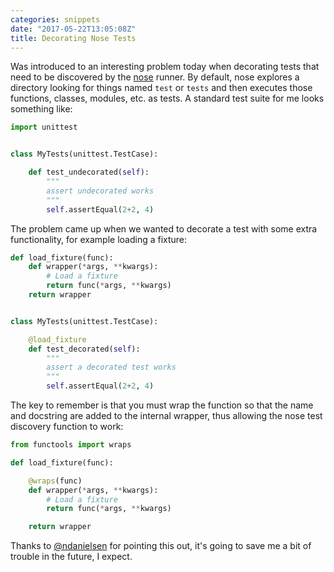 ```yaml
---
categories: snippets
date: "2017-05-22T13:05:08Z"
title: Decorating Nose Tests
---
```


Was introduced to an interesting problem today when decorating tests that need to be discovered by the [nose](https://pypi.python.org/pypi/nose/1.3.7) runner. By default, nose explores a directory looking for things named `test` or `tests` and then executes those functions, classes, modules, etc. as tests. A standard test suite for me looks something like:

```python
import unittest


class MyTests(unittest.TestCase):

    def test_undecorated(self):
        """
        assert undecorated works
        """
        self.assertEqual(2+2, 4)
```

The problem came up when we wanted to decorate a test with some extra functionality, for example loading a fixture:

```python
def load_fixture(func):
    def wrapper(*args, **kwargs):
        # Load a fixture
        return func(*args, **kwargs)
    return wrapper


class MyTests(unittest.TestCase):

    @load_fixture
    def test_decorated(self):
        """
        assert a decorated test works
        """
        self.assertEqual(2+2, 4)
```

The key to remember is that you must wrap the function so that the name and docstring are added to the internal wrapper, thus allowing the nose test discovery function to work:

```python
from functools import wraps

def load_fixture(func):

    @wraps(func)
    def wrapper(*args, **kwargs):
        # Load a fixture
        return func(*args, **kwargs)

    return wrapper
```

Thanks to [@ndanielsen](https://github.com/ndanielsen/) for pointing this out, it's going to save me a bit of trouble in the future, I expect. 
